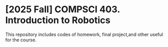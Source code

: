 # [2025 Fall] COMPSCI 403. Introduction to Robotics
This repository includes codes of homework, final project,and other useful for the course.   
